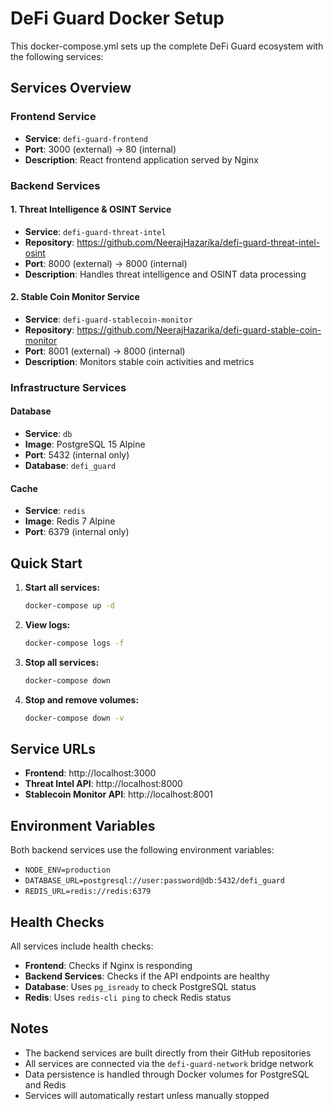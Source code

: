 # DeFi Guard Docker Setup

This docker-compose.yml sets up the complete DeFi Guard ecosystem with the following services:

## Services Overview

### Frontend Service
- **Service**: `defi-guard-frontend`
- **Port**: 3000 (external) → 80 (internal)
- **Description**: React frontend application served by Nginx

### Backend Services

#### 1. Threat Intelligence & OSINT Service
- **Service**: `defi-guard-threat-intel`
- **Repository**: https://github.com/NeerajHazarika/defi-guard-threat-intel-osint
- **Port**: 8000 (external) → 8000 (internal)
- **Description**: Handles threat intelligence and OSINT data processing

#### 2. Stable Coin Monitor Service
- **Service**: `defi-guard-stablecoin-monitor`
- **Repository**: https://github.com/NeerajHazarika/defi-guard-stable-coin-monitor
- **Port**: 8001 (external) → 8000 (internal)
- **Description**: Monitors stable coin activities and metrics

### Infrastructure Services

#### Database
- **Service**: `db`
- **Image**: PostgreSQL 15 Alpine
- **Port**: 5432 (internal only)
- **Database**: `defi_guard`

#### Cache
- **Service**: `redis`
- **Image**: Redis 7 Alpine
- **Port**: 6379 (internal only)

## Quick Start

1. **Start all services:**
   ```bash
   docker-compose up -d
   ```

2. **View logs:**
   ```bash
   docker-compose logs -f
   ```

3. **Stop all services:**
   ```bash
   docker-compose down
   ```

4. **Stop and remove volumes:**
   ```bash
   docker-compose down -v
   ```

## Service URLs

- **Frontend**: http://localhost:3000
- **Threat Intel API**: http://localhost:8000
- **Stablecoin Monitor API**: http://localhost:8001

## Environment Variables

Both backend services use the following environment variables:
- `NODE_ENV=production`
- `DATABASE_URL=postgresql://user:password@db:5432/defi_guard`
- `REDIS_URL=redis://redis:6379`

## Health Checks

All services include health checks:
- **Frontend**: Checks if Nginx is responding
- **Backend Services**: Checks if the API endpoints are healthy
- **Database**: Uses `pg_isready` to check PostgreSQL status
- **Redis**: Uses `redis-cli ping` to check Redis status

## Notes

- The backend services are built directly from their GitHub repositories
- All services are connected via the `defi-guard-network` bridge network
- Data persistence is handled through Docker volumes for PostgreSQL and Redis
- Services will automatically restart unless manually stopped
